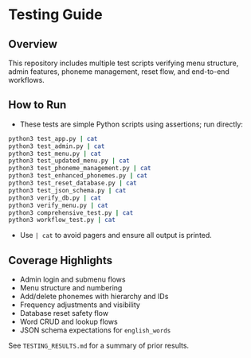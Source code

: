 # Testing Guide

## Overview
This repository includes multiple test scripts verifying menu structure, admin features, phoneme management, reset flow, and end-to-end workflows.

## How to Run
- These tests are simple Python scripts using assertions; run directly:
```bash
python3 test_app.py | cat
python3 test_admin.py | cat
python3 test_menu.py | cat
python3 test_updated_menu.py | cat
python3 test_phoneme_management.py | cat
python3 test_enhanced_phonemes.py | cat
python3 test_reset_database.py | cat
python3 test_json_schema.py | cat
python3 verify_db.py | cat
python3 verify_menu.py | cat
python3 comprehensive_test.py | cat
python3 workflow_test.py | cat
```

- Use `| cat` to avoid pagers and ensure all output is printed.

## Coverage Highlights
- Admin login and submenu flows
- Menu structure and numbering
- Add/delete phonemes with hierarchy and IDs
- Frequency adjustments and visibility
- Database reset safety flow
- Word CRUD and lookup flows
- JSON schema expectations for `english_words`

See `TESTING_RESULTS.md` for a summary of prior results.
